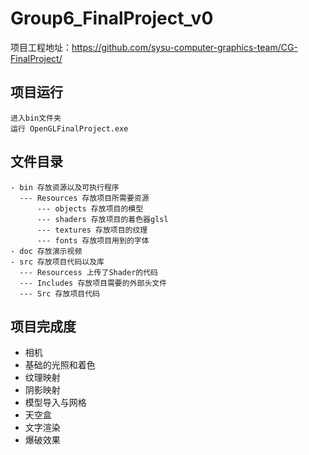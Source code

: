 ﻿# Group6_FinalProject_v0
项目工程地址：https://github.com/sysu-computer-graphics-team/CG-FinalProject/
## 项目运行
```
进入bin文件夹
运行 OpenGLFinalProject.exe
```

##  文件目录
```
- bin 存放资源以及可执行程序
  --- Resources 存放项目所需要资源
      --- objects 存放项目的模型
      --- shaders 存放项目的着色器glsl
      --- textures 存放项目的纹理
      --- fonts 存放项目用到的字体
- doc 存放演示视频
- src 存放项目代码以及库
  --- Resourcess 上传了Shader的代码
  --- Includes 存放项目需要的外部头文件
  --- Src 存放项目代码
```


## 项目完成度
- 相机
- 基础的光照和着色
- 纹理映射
- 阴影映射
- 模型导入与网格
- 天空盒
- 文字渲染
- 爆破效果
